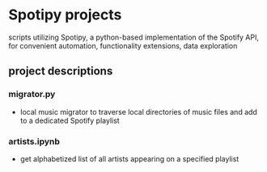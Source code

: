 # Spotipy projects
scripts utilizing Spotipy, a python-based implementation of the Spotify API, for convenient automation, functionality extensions, data exploration

## project descriptions 

### migrator.py
* local music migrator to traverse local directories of music files and add to a dedicated Spotify playlist

### artists.ipynb
* get alphabetized list of all artists appearing on a specified playlist
